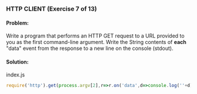 ### HTTP CLIENT (Exercise 7 of 13)
#### Problem:
Write a program that performs an HTTP GET request to a URL provided to you as the first command-line argument. Write the String contents of **each** "data" event from the response to a new line on the console (stdout).

#### Solution:
index.js
```js
require('http').get(process.argv[2],r=>r.on('data',d=>console.log(''+d)))
```
